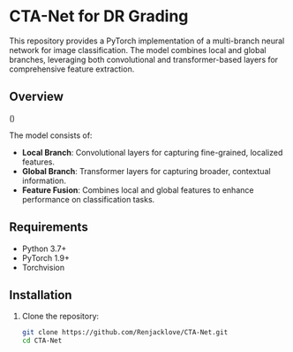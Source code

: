 # CTA-Net for DR Grading

This repository provides a PyTorch implementation of a multi-branch neural network for image classification. The model combines local and global branches, leveraging both convolutional and transformer-based layers for comprehensive feature extraction.

## Overview
()

The model consists of:
- **Local Branch**: Convolutional layers for capturing fine-grained, localized features.
- **Global Branch**: Transformer layers for capturing broader, contextual information.
- **Feature Fusion**: Combines local and global features to enhance performance on classification tasks.

## Requirements

- Python 3.7+
- PyTorch 1.9+
- Torchvision

## Installation

1. Clone the repository:
   ```bash
   git clone https://github.com/Renjacklove/CTA-Net.git
   cd CTA-Net
